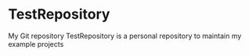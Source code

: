 # TestRepository
My Git repository
TestRepository is a personal repository to maintain my example projects

